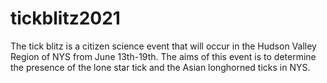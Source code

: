 # tickblitz2021

The tick blitz is a citizen science event that will occur in the Hudson Valley Region of NYS from June 13th-19th. The aims of this event is to determine the presence of the lone star tick and the Asian longhorned ticks in NYS.
